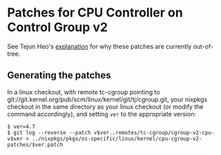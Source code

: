 Patches for CPU Controller on Control Group v2
===============================================

See Tejun Heo's [explanation][1] for why these patches are currently
out-of-tree.

Generating the patches
-----------------------

In a linux checkout, with remote tc-cgroup pointing to
git://git.kernel.org/pub/scm/linux/kernel/git/tj/cgroup.git, your
nixpkgs checkout in the same directory as your linux checkout (or
modify the command accordingly), and setting `ver` to the appropriate
version:

```shell
$ ver=4.7
$ git log --reverse --patch v$ver..remotes/tc-cgroup/cgroup-v2-cpu-v$ver > ../nixpkgs/pkgs/os-specific/linux/kernel/cpu-cgroup-v2-patches/$ver.patch
```

[1]: https://git.kernel.org/cgit/linux/kernel/git/tj/cgroup.git/tree/Documentation/cgroup-v2-cpu.txt?h=cgroup-v2-cpu
